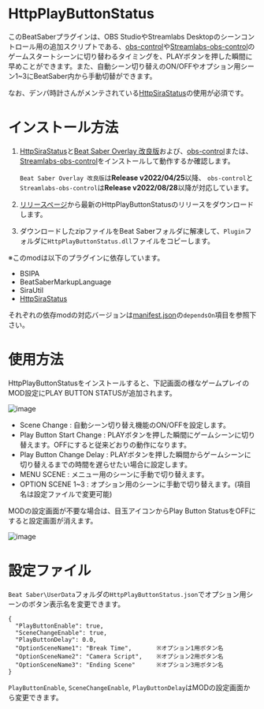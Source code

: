 # HttpPlayButtonStatus

このBeatSaberプラグインは、OBS StudioやStreamlabs Desktopのシーンコントロール用の追加スクリプトである、[obs-control](https://github.com/rynan4818/obs-control)や[Streamlabs-obs-control](https://github.com/rynan4818/Streamlabs-obs-control)のゲームスタートシーンに切り替わるタイミングを、PLAYボタンを押した瞬間に早めことができます。また、自動シーン切り替えのON/OFFやオプション用シーン1~3にBeatSaber内から手動切替ができます。

なお、デンパ時計さんがメンテされている[HttpSiraStatus](https://github.com/denpadokei/HttpSiraStatus)の使用が必須です。

# インストール方法

1. [HttpSiraStatus](https://github.com/denpadokei/HttpSiraStatus/releases)と[Beat Saber Overlay 改良版](https://github.com/rynan4818/beat-saber-overlay)および、[obs-control](https://github.com/rynan4818/obs-control)または、[Streamlabs-obs-control](https://github.com/rynan4818/Streamlabs-obs-control)をインストールして動作するか確認します。

    `Beat Saber Overlay 改良版`は**Release v2022/04/25**以降、 `obs-control`と`Streamlabs-obs-control`は**Release v2022/08/28**以降が対応しています。

2. [リリースページ](https://github.com/rynan4818/HttpPlayButtonStatus/releases)から最新のHttpPlayButtonStatusのリリースをダウンロードします。

3. ダウンロードしたzipファイルをBeat Saberフォルダに解凍して、`Plugin`フォルダに`HttpPlayButtonStatus.dll`ファイルをコピーします。

※このmodは以下のプラグインに依存しています。
  - BSIPA
  - BeatSaberMarkupLanguage
  - SiraUtil
  - [HttpSiraStatus](https://github.com/denpadokei/HttpSiraStatus/releases)

それぞれの依存modの対応バージョンは[manifest.json](https://github.com/rynan4818/HttpPlayButtonStatus/blob/main/HttpPlayButtonStatus/manifest.json)の`dependsOn`項目を参照下さい。

# 使用方法

HttpPlayButtonStatusをインストールすると、下記画面の様なゲームプレイのMOD設定にPLAY BUTTON STATUSが追加されます。

![image](https://user-images.githubusercontent.com/14249877/187055755-e2df84c3-c2aa-46cc-a560-aac88ac2f754.png)

- Scene Change : 自動シーン切り替え機能のON/OFFを設定します。
- Play Button Start Change : PLAYボタンを押した瞬間にゲームシーンに切り替えます。OFFにすると従来どおりの動作になります。
- Play Button Change Delay : PLAYボタンを押した瞬間からゲームシーンに切り替えるまでの時間を遅らせたい場合に設定します。
- MENU SCENE : メニュー用のシーンに手動で切り替えます。
- OPTION SCENE 1~3 : オプション用のシーンに手動で切り替えます。(項目名は設定ファイルで変更可能)

MODの設定画面が不要な場合は、目玉アイコンからPlay Button StatusをOFFにすると設定画面が消えます。

![image](https://user-images.githubusercontent.com/14249877/187055778-722ecdf7-56df-4c21-9dba-2b37af46866d.png)

# 設定ファイル

`Beat Saber\UserData`フォルダの`HttpPlayButtonStatus.json`でオプション用シーンのボタン表示名を変更できます。

    {
      "PlayButtonEnable": true,
      "SceneChangeEnable": true,
      "PlayButtonDelay": 0.0,
      "OptionSceneName1": "Break Time",       ※オプション1用ボタン名
      "OptionSceneName2": "Camera Script",    ※オプション2用ボタン名
      "OptionSceneName3": "Ending Scene"      ※オプション3用ボタン名
    }

`PlayButtonEnable`, `SceneChangeEnable`, `PlayButtonDelay`はMODの設定画面から変更できます。

